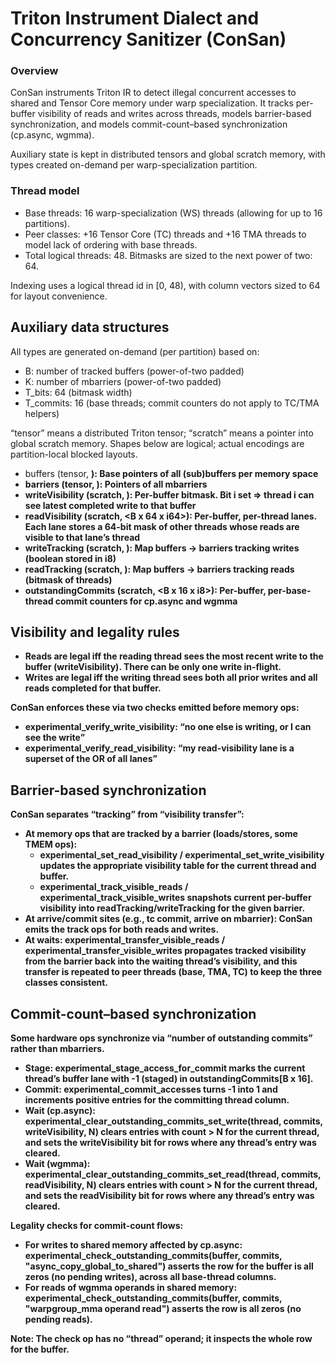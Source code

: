 # Triton Instrument Dialect and Concurrency Sanitizer (ConSan)

### Overview

ConSan instruments Triton IR to detect illegal concurrent accesses to shared and Tensor Core memory under warp specialization. It tracks per-buffer visibility of reads and writes across threads, models barrier-based synchronization, and models commit-count–based synchronization (cp.async, wgmma).

Auxiliary state is kept in distributed tensors and global scratch memory, with types created on-demand per warp-specialization partition.

### Thread model

- Base threads: 16 warp-specialization (WS) threads (allowing for up to 16 partitions).
- Peer classes: +16 Tensor Core (TC) threads and +16 TMA threads to model lack of ordering with base threads.
- Total logical threads: 48. Bitmasks are sized to the next power of two: 64.

Indexing uses a logical thread id in [0, 48), with column vectors sized to 64 for layout convenience.

## Auxiliary data structures

All types are generated on-demand (per partition) based on:

- B: number of tracked buffers (power-of-two padded)
- K: number of mbarriers (power-of-two padded)
- T_bits: 64 (bitmask width)
- T_commits: 16 (base threads; commit counters do not apply to TC/TMA helpers)

“tensor” means a distributed Triton tensor; “scratch” means a pointer into global scratch memory. Shapes below are logical; actual encodings are partition-local blocked layouts.

- buffers (tensor, <B x i64>): Base pointers of all (sub)buffers per memory space
- barriers (tensor, <K x i64>): Pointers of all mbarriers
- writeVisibility (scratch, <B x i64>): Per-buffer bitmask. Bit i set ⇒ thread i can see latest completed write to that buffer
- readVisibility (scratch, <B x 64 x i64>): Per-buffer, per-thread lanes. Each lane stores a 64-bit mask of other threads whose reads are visible to that lane’s thread
- writeTracking (scratch, <B x K x i8>): Map buffers → barriers tracking writes (boolean stored in i8)
- readTracking (scratch, <B x K x i64>): Map buffers → barriers tracking reads (bitmask of threads)
- outstandingCommits (scratch, <B x 16 x i8>): Per-buffer, per-base-thread commit counters for cp.async and wgmma

## Visibility and legality rules

- Reads are legal iff the reading thread sees the most recent write to the buffer (writeVisibility). There can be only one write in-flight.
- Writes are legal iff the writing thread sees both all prior writes and all reads completed for that buffer.

ConSan enforces these via two checks emitted before memory ops:

- experimental_verify_write_visibility: “no one else is writing, or I can see the write”
- experimental_verify_read_visibility: “my read-visibility lane is a superset of the OR of all lanes”

## Barrier-based synchronization

ConSan separates “tracking” from “visibility transfer”:

- At memory ops that are tracked by a barrier (loads/stores, some TMEM ops):
  - experimental_set_read_visibility / experimental_set_write_visibility updates the appropriate visibility table for the current thread and buffer.
  - experimental_track_visible_reads / experimental_track_visible_writes snapshots current per-buffer visibility into readTracking/writeTracking for the given barrier.
- At arrive/commit sites (e.g., tc commit, arrive on mbarrier): ConSan emits the track ops for both reads and writes.
- At waits: experimental_transfer_visible_reads / experimental_transfer_visible_writes propagates tracked visibility from the barrier back into the waiting thread’s visibility, and this transfer is repeated to peer threads (base, TMA, TC) to keep the three classes consistent.

## Commit-count–based synchronization

Some hardware ops synchronize via “number of outstanding commits” rather than mbarriers.

- Stage: experimental_stage_access_for_commit marks the current thread’s buffer lane with -1 (staged) in outstandingCommits[B x 16].
- Commit: experimental_commit_accesses turns -1 into 1 and increments positive entries for the committing thread column.
- Wait (cp.async): experimental_clear_outstanding_commits_set_write(thread, commits, writeVisibility, N) clears entries with count > N for the current thread, and sets the writeVisibility bit for rows where any thread’s entry was cleared.
- Wait (wgmma): experimental_clear_outstanding_commits_set_read(thread, commits, readVisibility, N) clears entries with count > N for the current thread, and sets the readVisibility bit for rows where any thread’s entry was cleared.

Legality checks for commit-count flows:

- For writes to shared memory affected by cp.async: experimental_check_outstanding_commits(buffer, commits, "async_copy_global_to_shared") asserts the row for the buffer is all zeros (no pending writes), across all base-thread columns.
- For reads of wgmma operands in shared memory: experimental_check_outstanding_commits(buffer, commits, "warpgroup_mma operand read") asserts the row is all zeros (no pending reads).

Note: The check op has no “thread” operand; it inspects the whole row for the buffer.
